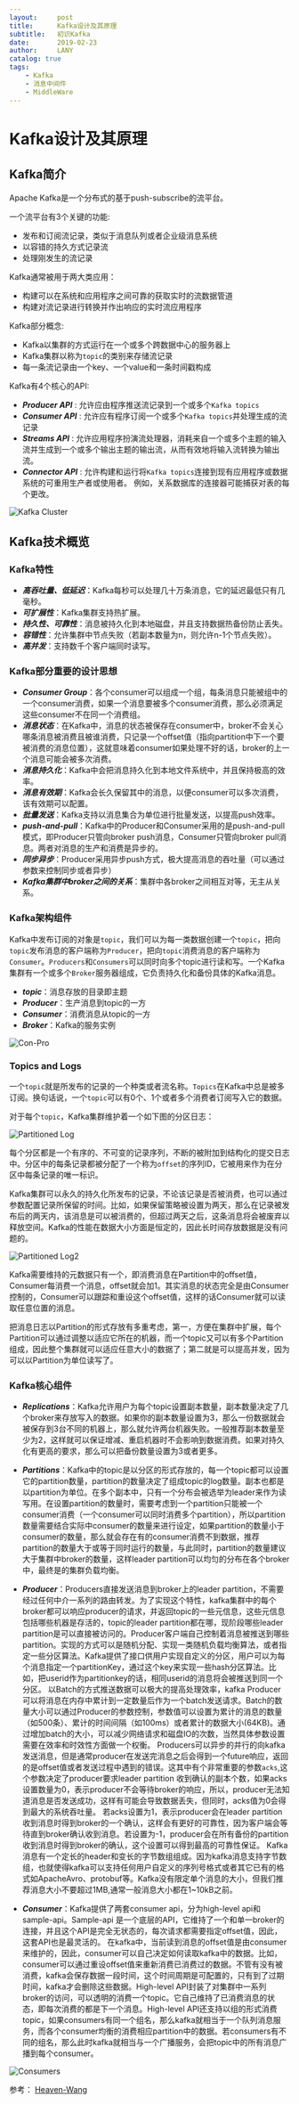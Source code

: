 ```yaml
---
layout:     post
title:      Kafka设计及其原理
subtitle:   初识Kafka
date:       2019-02-23
author:     LANY
catalog: true
tags:
    - Kafka
    - 消息中间件
    - MiddleWare
---
```

# Kafka设计及其原理

## Kafka简介

Apache Kafka是一个分布式的基于push-subscribe的流平台。

一个流平台有3个关键的功能:

* 发布和订阅流记录，类似于消息队列或者企业级消息系统
* 以容错的持久方式记录流
* 处理刚发生的流记录

Kafka通常被用于两大类应用：

* 构建可以在系统和应用程序之间可靠的获取实时的流数据管道
* 构建对流记录进行转换并作出响应的实时流应用程序


Kafka部分概念:

* Kafka以集群的方式运行在一个或多个跨数据中心的服务器上
* Kafka集群以称为`topic`的类别来存储流记录
* 每一条流记录由一个key、一个value和一条时间戳构成

Kafka有4个核心的API:

* ***Producer API*** : 允许应由程序推送流记录到一个或多个`Kafka topics`
* ***Consumer API*** : 允许应有程序订阅一个或多个`Kafka topics`并处理生成的流记录
* ***Streams API*** : 允许应用程序扮演流处理器，消耗来自一个或多个主题的输入流并生成到一个或多个输出主题的输出流，从而有效地将输入流转换为输出流。
* ***Connector API*** : 允许构建和运行将`Kafka topics`连接到现有应用程序或数据系统的可重用生产者或使用者。 例如，关系数据库的连接器可能捕获对表的每个更改。

![Kafka Cluster](https://raw.githubusercontent.com/HiLany/HiLany.github.io/master/img/post-2019-0223-1.png)

## Kafka技术概览

### Kafka特性

* ***高吞吐量、低延迟***：Kafka每秒可以处理几十万条消息，它的延迟最低只有几毫秒。
* ***可扩展性***：Kafka集群支持热扩展。
* ***持久性、可靠性***：消息被持久化到本地磁盘，并且支持数据热备份防止丢失。
* ***容错性***：允许集群中节点失败（若副本数量为n，则允许n-1个节点失败）。
* ***高并发***：支持数千个客户端同时读写。

### Kafka部分重要的设计思想

* ***Consumer Group***：各个consumer可以组成一个组，每条消息只能被组中的一个consumer消费，如果一个消息要被多个consumer消费，那么必须满足这些consumer不在同一个消费组。
* ***消息状态***：在Kafka中，消息的状态被保存在consumer中，broker不会关心哪条消息被消费且被谁消费，只记录一个offset值（指向partition中下一个要被消费的消息位置），这就意味着consumer如果处理不好的话，broker的上一个消息可能会被多次消费。
* ***消息持久化***：Kafka中会把消息持久化到本地文件系统中，并且保持极高的效率。
* ***消息有效期***：Kafka会长久保留其中的消息，以便consumer可以多次消费，该有效期可以配置。
* ***批量发送***：Kafka支持以消息集合为单位进行批量发送，以提高push效率。
* ***push-and-pull***：Kafka中的Producer和Consumer采用的是push-and-pull模式，即Producer只管向broker push消息，Consumer只管向broker pull消息。两者对消息的生产和消费是异步的。
* ***同步异步***：Producer采用异步push方式，极大提高消息的吞吐量（可以通过参数来控制同步或者异步）
* ***Kafka集群中broker之间的关系***：集群中各broker之间相互对等，无主从关系。

### Kafka架构组件

Kafka中发布订阅的对象是`topic`，我们可以为每一类数据创建一个`topic`，把向`topic`发布消息的客户端称为`Producer`，把向`topic`消费消息的客户端称为`Consumer`。`Producers`和`Consumers`可以同时向多个topic进行读和写。一个Kafka集群有一个或多个`Broker`服务器组成，它负责持久化和备份具体的Kafka消息。

* ***topic***：消息存放的目录即主题
* ***Producer***：生产消息到topic的一方
* ***Consumer***：消费消息从topic的一方
* ***Broker***：Kafka的服务实例

![Con-Pro](https://raw.githubusercontent.com/HiLany/HiLany.github.io/master/img/post-2019-0223-4.png)

### Topics and Logs

一个`topic`就是所发布的记录的一个种类或者流名称。`Topics`在Kafka中总是被多订阅。换句话说，一个`topic`可以有0个、1个或者多个消费者订阅写入它的数据。

对于每个`topic`，Kafka集群维护着一个如下图的分区日志：

![Partitioned Log](https://raw.githubusercontent.com/HiLany/HiLany.github.io/master/img/post-2019-0223-2.png)

每个分区都是一个有序的、不可变的记录序列，不断的被附加到结构化的提交日志中。分区中的每条记录都被分配了一个称为`offset`的序列ID，它被用来作为在分区中每条记录的唯一标识。

Kafka集群可以永久的持久化所发布的记录，不论该记录是否被消费，也可以通过参数配置记录所保留的时间。比如，如果保留策略被设置为两天，那么在记录被发布后的两天内，该消息是可以被消费的，但超过两天之后，这条消息将会被废弃以释放空间。Kafka的性能在数据大小方面是恒定的，因此长时间存放数据是没有问题的。

![Partitioned Log2](https://raw.githubusercontent.com/HiLany/HiLany.github.io/master/img/post-2019-0223-3.png)

Kafka需要维持的元数据只有一个，即消费消息在Partition中的offset值，Consumer每消费一个消息，offset就会加1。其实消息的状态完全是由Consumer控制的，Consumer可以跟踪和重设这个offset值，这样的话Consumer就可以读取任意位置的消息。 

把消息日志以Partition的形式存放有多重考虑，第一，方便在集群中扩展，每个Partition可以通过调整以适应它所在的机器，而一个topic又可以有多个Partition组成，因此整个集群就可以适应任意大小的数据了；第二就是可以提高并发，因为可以以Partition为单位读写了。

### Kafka核心组件

* ***Replications***：Kafka允许用户为每个topic设置副本数量，副本数量决定了几个broker来存放写入的数据。如果你的副本数量设置为3，那么一份数据就会被保存到3台不同的机器上，那么就允许两台机器失败。一般推荐副本数量至少为2，这样就可以保证增减、重启机器时不会影响到数据消费。如果对持久化有更高的要求，那么可以把备份数量设置为3或者更多。

* ***Partitions***：Kafka中的topic是以分区的形式存放的，每一个topic都可以设置它的partition数量，partition的数量决定了组成topic的log数量。副本也都是以partition为单位。在多个副本中，只有一个分布会被选举为leader来作为读写用。在设置partition的数量时，需要考虑到一个partition只能被一个consumer消费（一个consumer可以同时消费多个partition），所以partition数量需要结合实际中consumer的数量来进行设定，如果partition的数量小于consumer的数量，那么就会存在有的consumer消费不到数据，推荐partition的数量大于或等于同时运行的数量，与此同时，partition的数量建议大于集群中broker的数量，这样leader partition可以均匀的分布在各个broker中，最终是的集群负载均衡。

* ***Producer***：Producers直接发送消息到broker上的leader partition，不需要经过任何中介一系列的路由转发。为了实现这个特性，kafka集群中的每个broker都可以响应producer的请求，并返回topic的一些元信息，这些元信息包括哪些机器是存活的，topic的leader partition都在哪，现阶段哪些leader partition是可以直接被访问的。Producer客户端自己控制着消息被推送到哪些partition。实现的方式可以是随机分配、实现一类随机负载均衡算法，或者指定一些分区算法。Kafka提供了接口供用户实现自定义的分区，用户可以为每个消息指定一个partitionKey，通过这个key来实现一些hash分区算法。比如，把userid作为partitionkey的话，相同userid的消息将会被推送到同一个分区。 以Batch的方式推送数据可以极大的提高处理效率，kafka Producer 可以将消息在内存中累计到一定数量后作为一个batch发送请求。Batch的数量大小可以通过Producer的参数控制，参数值可以设置为累计的消息的数量（如500条）、累计的时间间隔（如100ms）或者累计的数据大小(64KB)。通过增加batch的大小，可以减少网络请求和磁盘IO的次数，当然具体参数设置需要在效率和时效性方面做一个权衡。 Producers可以异步的并行的向kafka发送消息，但是通常producer在发送完消息之后会得到一个future响应，返回的是offset值或者发送过程中遇到的错误。这其中有个非常重要的参数`acks`,这个参数决定了producer要求leader partition 收到确认的副本个数，如果acks设置数量为0，表示producer不会等待broker的响应，所以，producer无法知道消息是否发送成功，这样有可能会导致数据丢失，但同时，acks值为0会得到最大的系统吞吐量。 若acks设置为1，表示producer会在leader partition收到消息时得到broker的一个确认，这样会有更好的可靠性，因为客户端会等待直到broker确认收到消息。若设置为-1，producer会在所有备份的partition收到消息时得到broker的确认，这个设置可以得到最高的可靠性保证。 Kafka 消息有一个定长的header和变长的字节数组组成。因为kafka消息支持字节数组，也就使得kafka可以支持任何用户自定义的序列号格式或者其它已有的格式如ApacheAvro、protobuf等。Kafka没有限定单个消息的大小，但我们推荐消息大小不要超过1MB,通常一般消息大小都在1~10kB之前。

* ***Consumer***：Kafka提供了两套consumer api，分为high-level api和sample-api。Sample-api 是一个底层的API，它维持了一个和单一broker的连接，并且这个API是完全无状态的，每次请求都需要指定offset值，因此，这套API也是最灵活的。 
在kafka中，当前读到消息的offset值是由consumer来维护的，因此，consumer可以自己决定如何读取kafka中的数据。比如，consumer可以通过重设offset值来重新消费已消费过的数据。不管有没有被消费，kafka会保存数据一段时间，这个时间周期是可配置的，只有到了过期时间，kafka才会删除这些数据。High-level API封装了对集群中一系列broker的访问，可以透明的消费一个topic。它自己维持了已消费消息的状态，即每次消费的都是下一个消息。High-level API还支持以组的形式消费topic，如果consumers有同一个组名，那么kafka就相当于一个队列消息服务，而各个consumer均衡的消费相应partition中的数据。若consumers有不同的组名，那么此时kafka就相当与一个广播服务，会把topic中的所有消息广播到每个consumer。 

![Consumers](https://raw.githubusercontent.com/HiLany/HiLany.github.io/master/img/post-2019-0223-5.png)


参考：
[Heaven-Wang](https://blog.csdn.net/suifeng3051/article/details/48053965)


